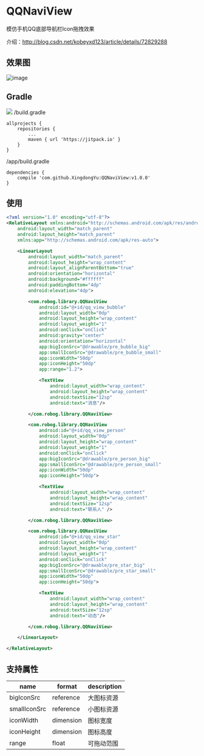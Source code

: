 # QQNaviView
模仿手机QQ底部导航栏Icon拖拽效果

介绍：http://blog.csdn.net/kobeyxd123/article/details/72829288

效果图
---
![image](http://img.blog.csdn.net/20170601105942711?watermark/2/text/aHR0cDovL2Jsb2cuY3Nkbi5uZXQva29iZXl4ZDEyMw==/font/5a6L5L2T/fontsize/400/fill/I0JBQkFCMA==/dissolve/70/gravity/Center)

Gradle
---
[![](https://jitpack.io/v/XingdongYu/QQNaviView.svg)](https://jitpack.io/#XingdongYu/QQNaviView)
/build.gradle
```
allprojects {
	repositories {
		...
		maven { url 'https://jitpack.io' }
	}
}
```

/app/build.gradle
```
dependencies {
	compile 'com.github.XingdongYu:QQNaviView:v1.0.0'
}
```
使用
---
```xml
<?xml version="1.0" encoding="utf-8"?>
<RelativeLayout xmlns:android="http://schemas.android.com/apk/res/android"
    android:layout_width="match_parent"
    android:layout_height="match_parent"
    xmlns:app="http://schemas.android.com/apk/res-auto">

    <LinearLayout
        android:layout_width="match_parent"
        android:layout_height="wrap_content"
        android:layout_alignParentBottom="true"
        android:orientation="horizontal"
        android:background="#ffffff"
        android:paddingBottom="4dp"
        android:elevation="4dp">

        <com.robog.library.QQNaviView
            android:id="@+id/qq_view_bubble"
            android:layout_width="0dp"
            android:layout_height="wrap_content"
            android:layout_weight="1"
            android:onClick="onClick"
            android:gravity="center"
            android:orientation="horizontal"
            app:bigIconSrc="@drawable/pre_bubble_big"
            app:smallIconSrc="@drawable/pre_bubble_small"
            app:iconWidth="50dp"
            app:iconHeight="50dp"
            app:range="1.2">

            <TextView
                android:layout_width="wrap_content"
                android:layout_height="wrap_content"
                android:textSize="12sp"
                android:text="消息"/>

        </com.robog.library.QQNaviView>

        <com.robog.library.QQNaviView
            android:id="@+id/qq_view_person"
            android:layout_width="0dp"
            android:layout_height="wrap_content"
            android:layout_weight="1"
            android:onClick="onClick"
            app:bigIconSrc="@drawable/pre_person_big"
            app:smallIconSrc="@drawable/pre_person_small"
            app:iconWidth="50dp"
            app:iconHeight="50dp">

            <TextView
                android:layout_width="wrap_content"
                android:layout_height="wrap_content"
                android:textSize="12sp"
                android:text="联系人" />

        </com.robog.library.QQNaviView>

        <com.robog.library.QQNaviView
            android:id="@+id/qq_view_star"
            android:layout_width="0dp"
            android:layout_height="wrap_content"
            android:layout_weight="1"
            android:onClick="onClick"
            app:bigIconSrc="@drawable/pre_star_big"
            app:smallIconSrc="@drawable/pre_star_small"
            app:iconWidth="50dp"
            app:iconHeight="50dp">

            <TextView
                android:layout_width="wrap_content"
                android:layout_height="wrap_content"
                android:textSize="12sp"
                android:text="动态"/>

        </com.robog.library.QQNaviView>

    </LinearLayout>

</RelativeLayout>
```
支持属性
---
| name         | format    | description |
| -------------|-----------| ------------|
| bigIconSrc   | reference |  大图标资源  |
| smallIconSrc | reference |  小图标资源  |
| iconWidth    | dimension |  图标宽度    |
| iconHeight   | dimension |  图标高度    |
| range        | float     |  可拖动范围  |
  
